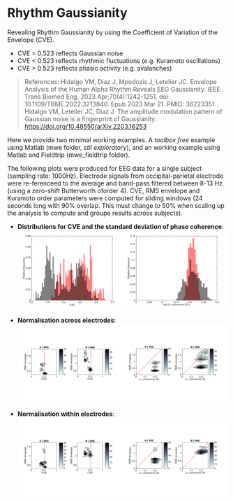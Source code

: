# Rhythm Gaussianity

Revealing Rhythm Gaussianity by using the Coefficient of Variation of the Envelope (CVE).

* CVE = 0.523 reflects Gaussian noise
* CVE < 0.523 reflects rhythmic fluctuations (e.g. Kuramoto oscillations)
* CVE > 0.523 reflects phasic activity (e.g. avalanches)



> References:
Hidalgo VM, Diaz J, Mpodozis J, Letelier JC. Envelope Analysis of the Human Alpha Rhythm Reveals EEG Gaussianity. IEEE Trans Biomed Eng. 2023 Apr;70(4):1242-1251. doi: 10.1109/TBME.2022.3213840. Epub 2023 Mar 21. PMID: 36223351.
Hidalgo VM, Letelier JC, Diaz J. The amplitude modulation pattern of Gaussian noise is a fingerprint of Gaussianity. https://doi.org/10.48550/arXiv.2203.16253

Here we provide two minimal working examples. A *toolbox free* example using Matlab (mwe folder, *stil exploratory*), and an working example using Matlab and Fieldtrip (mwe_fieldtrip folder).

The following plots were produced for EEG data for a single subject (sampling rate: 1000Hz). Electrode signals from occipital-parietal electrode were re-ferenceed to the average and band-pass filtered between 8-13 Hz (using a zero-shift Butterworth oforder 4). CVE, RMS envelope and Kuramoto order parameters were computed for sliding windows (24 seconds long with 90% overlap. This must change to 50% when scaling up the analysis to compute and groupe results across subjects). 

* **Distributions for CVE and the standard deviation of phase coherence**:  
<img src="https://github.com/nicogravel/RhythmGaussianity/blob/main/mwe_fieldtrip/hist_cve_alpha.png" width=50%><img src="https://github.com/nicogravel/RhythmGaussianity/blob/main/mwe_fieldtrip/kurvar_alpha.png" width=50%>

* **Normalisation across electrodes**:  
<img src="https://github.com/nicogravel/RhythmGaussianity/blob/main/mwe_fieldtrip/rmsenv-cve_alpha_across.png" width=50%><img src="https://github.com/nicogravel/RhythmGaussianity/blob/main/mwe_fieldtrip/kurvar-rms_alpha_across.png" width=50%>

* **Normalisation within electrodes**:  
<img src="https://github.com/nicogravel/RhythmGaussianity/blob/main/mwe_fieldtrip/rmsenv-cve_alpha_within.png" width=50%><img src="https://github.com/nicogravel/RhythmGaussianity/blob/main/mwe_fieldtrip/kurvar-rms_alpha_within.png" width=50%>